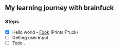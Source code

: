 ## My learning journey with brainfuck


### Steps

- [X] Hello world - [Fook](fook.bf) (Prints F*uck)
- [ ] Getting user input
- [ ] Todo..
